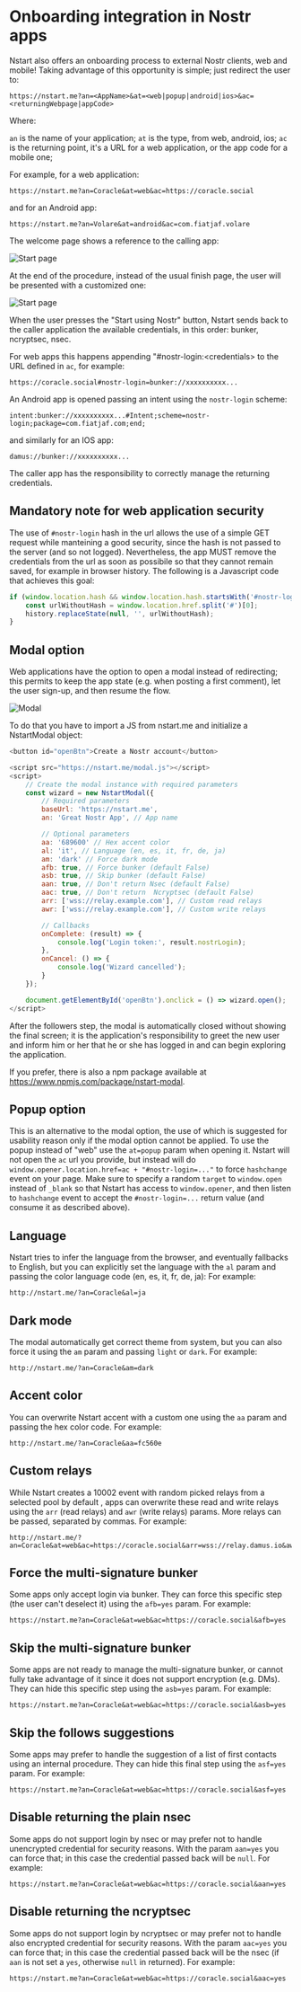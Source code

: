 # Onboarding integration in Nostr apps

Nstart also offers an onboarding process to external Nostr clients, web and mobile! Taking advantage of this opportunity is simple; just redirect the user to:

```
https://nstart.me?an=<AppName>&at=<web|popup|android|ios>&ac=<returningWebpage|appCode>
```

Where:

`an` is the name of your application;
`at` is the type, from web, android, ios;
`ac` is the returning point, it's a URL for a web application, or the app code for a mobile one;

For example, for a web application:

```
https://nstart.me?an=Coracle&at=web&ac=https://coracle.social
```

and for an Android app:

```
https://nstart.me?an=Volare&at=android&ac=com.fiatjaf.volare
```

The welcome page shows a reference to the calling app:

![Start page](/static/images/apps-integration01.jpg)

At the end of the procedure, instead of the usual finish page, the user will be presented with a customized one:

![Start page](/static/images/apps-integration02.jpg)

When the user presses the "Start using Nostr" button, Nstart sends back to the caller application the available credentials, in this order: bunker, ncryptsec, nsec.

For web apps this happens appending "#nostr-login:\<credentials\> to the URL defined in `ac`, for example:

```
https://coracle.social#nostr-login=bunker://xxxxxxxxxx...
```

An Android app is opened passing an intent using the `nostr-login` scheme:

```
intent:bunker://xxxxxxxxxx...#Intent;scheme=nostr-login;package=com.fiatjaf.com;end;
```

and similarly for an IOS app:

```
damus://bunker://xxxxxxxxxx...
```

The caller app has the responsibility to correctly manage the returning credentials.

## Mandatory note for web application security

The use of `#nostr-login` hash in the url allows the use of a simple GET request while manteining a good security, since the hash is not passed to the server (and so not logged). Nevertheless, the app MUST remove the credentials from the url as soon as possibile so that they cannot remain saved, for example in browser history.
The following is a Javascript code that achieves this goal:

```js
if (window.location.hash && window.location.hash.startsWith('#nostr-login')) {
	const urlWithoutHash = window.location.href.split('#')[0];
	history.replaceState(null, '', urlWithoutHash);
}
```

## Modal option

Web applications have the option to open a modal instead of redirecting; this permits to keep the app state (e.g. when posting a first comment), let the user sign-up, and then resume the flow.

![Modal](/static/images/apps-integration03.jpg)

To do that you have to import a JS from nstart.me and initialize a NstartModal object:

```js
<button id="openBtn">Create a Nostr account</button>

<script src="https://nstart.me/modal.js"></script>
<script>
    // Create the modal instance with required parameters
    const wizard = new NstartModal({
        // Required parameters
        baseUrl: 'https://nstart.me',
        an: 'Great Nostr App', // App name

        // Optional parameters
        aa: '689600' // Hex accent color
        al: 'it', // Language (en, es, it, fr, de, ja)
        am: 'dark' // Force dark mode
        afb: true, // Force bunker (default False)
        asb: true, // Skip bunker (default False)
        aan: true, // Don't return Nsec (default False)
        aac: true, // Don't return  Ncryptsec (default False)
        arr: ['wss://relay.example.com'], // Custom read relays
        awr: ['wss://relay.example.com'], // Custom write relays

        // Callbacks
        onComplete: (result) => {
            console.log('Login token:', result.nostrLogin);
        },
        onCancel: () => {
            console.log('Wizard cancelled');
        }
    });

    document.getElementById('openBtn').onclick = () => wizard.open();
</script>
```

After the followers step, the modal is automatically closed without showing the final screen; it is the application's responsibility to greet the new user and inform him or her that he or she has logged in and can begin exploring the application.

If you prefer, there is also a npm package available at https://www.npmjs.com/package/nstart-modal.

## Popup option

This is an alternative to the modal option, the use of which is suggested for usability reason only if the modal option cannot be applied.
To use the popup instead of "web" use the `at=popup` param when opening it. Nstart will not open the `ac` url you provide, but instead will do `window.opener.location.href=ac + "#nostr-login=..."` to force `hashchange` event on your page. Make sure to specify a random `target` to `window.open` instead of `_blank` so that Nstart has access to `window.opener`, and then listen to `hashchange` event to accept the `#nostr-login=...` return value (and consume it as described above).

## Language

Nstart tries to infer the language from the browser, and eventually fallbacks to English, but you can explicitly set the language with the  `al` param and passing the color language code (en, es, it, fr, de, ja): For example:

```
http://nstart.me/?an=Coracle&al=ja
```

## Dark mode

The modal automatically get correct theme from system, but you can also force it using the `am` param and passing `light` or `dark`. For example:

```
http://nstart.me/?an=Coracle&am=dark
```

## Accent color

You can overwrite Nstart accent with a custom one using the `aa` param and passing the hex color code. For example:

```
http://nstart.me/?an=Coracle&aa=fc560e
```

## Custom relays

While Nstart creates a 10002 event with random picked relays from a selected pool by default , apps can overwrite these read and write relays using the `arr` (read relays) and `awr` (write relays) params. More relays can be passed, separated by commas. For example:

```
http://nstart.me/?an=Coracle&at=web&ac=https://coracle.social&arr=wss://relay.damus.io&awr=wss://nos.lol,wss://wss://offchain.pub
```

## Force the multi-signature bunker

Some apps only accept login via bunker. They can force this specific step (the user can't deselect it) using the `afb=yes` param. For example:

```
https://nstart.me?an=Coracle&at=web&ac=https://coracle.social&afb=yes
```

## Skip the multi-signature bunker

Some apps are not ready to manage the multi-signature bunker, or cannot fully take advantage of it since it does not support encryption (e.g. DMs). They can hide this specific step using the `asb=yes` param. For example:

```
https://nstart.me?an=Coracle&at=web&ac=https://coracle.social&asb=yes
```

## Skip the follows suggestions

Some apps may prefer to handle the suggestion of a list of first contacts using an internal procedure. They can hide this final step using the `asf=yes` param. For example:

```
https://nstart.me?an=Coracle&at=web&ac=https://coracle.social&asf=yes
```

## Disable returning the plain nsec

Some apps do not support login by nsec or may prefer not to handle unencrypted credential for security reasons. With the param `aan=yes` you can force that; in this case the credential passed back will be `null`. For example:

```
https://nstart.me?an=Coracle&at=web&ac=https://coracle.social&aan=yes
```

## Disable returning the ncryptsec

Some apps do not support login by ncryptsec or may prefer not to handle also encrypted credential for security reasons. With the param `aac=yes` you can force that; in this case the credential passed back will be the nsec (if `aan` is not set a `yes`, otherwise `null` in returned). For example:

```
https://nstart.me?an=Coracle&at=web&ac=https://coracle.social&aac=yes
```
